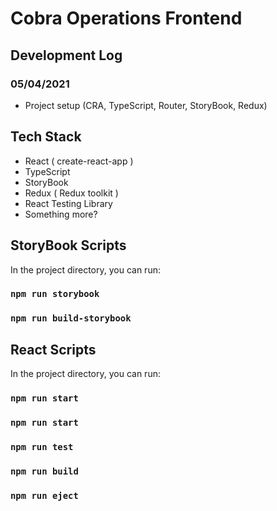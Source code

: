 # Cobra Operations Frontend

## Development Log

### 05/04/2021

* Project setup (CRA, TypeScript, Router, StoryBook, Redux)

## Tech Stack

- React ( create-react-app )
- TypeScript
- StoryBook
- Redux ( Redux toolkit )
- React Testing Library
- Something more?

## StoryBook Scripts

In the project directory, you can run:

### `npm run storybook`
### `npm run build-storybook`

## React Scripts

In the project directory, you can run:

### `npm run start`
### `npm run start`
### `npm run test`
### `npm run build`
### `npm run eject`


